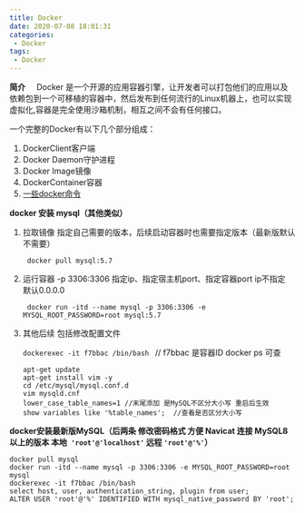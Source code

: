 ```yaml
---
title: Docker
date: 2020-07-08 18:01:31
categories: 
 - Docker
tags: 
 - Docker
---
```




**简介**
 &nbsp;&nbsp;&nbsp;&nbsp;Docker 是一个开源的应用容器引擎，让开发者可以打包他们的应用以及依赖包到一个可移植的容器中，然后发布到任何流行的Linux机器上，也可以实现虚拟化,容器是完全使用沙箱机制，相互之间不会有任何接口。

<!--more-->

一个完整的Docker有以下几个部分组成：

  1. DockerClient客户端
  2. Docker Daemon守护进程
  3. Docker Image镜像
   4. DockerContainer容器
   5. [一些docker命令](https://blog.csdn.net/qq_38503329/article/details/97147797)

**docker 安装 mysql（其他类似）**

1. 拉取镜像  指定自己需要的版本，后续启动容器时也需要指定版本（最新版默认不需要）

   ` docker pull mysql:5.7`

2. 运行容器  -p 3306:3306 指定ip、指定宿主机port、指定容器port ip不指定 默认0.0.0.0

   ` docker run -itd --name mysql -p 3306:3306 -e MYSQL_ROOT_PASSWORD=root mysql:5.7`

3. 其他后续 包括修改配置文件

   `dockerexec -it f7bbac /bin/bash `  // f7bbac 是容器ID docker ps 可查

   ```shell
   apt-get update
   apt-get install vim -y
   cd /etc/mysql/mysql.conf.d
   vim mysqld.cnf
   lower_case_table_names=1 //末尾添加 是MySQL不区分大小写 重启后生效
   show variables like '%table_names';  //查看是否区分大小写
   ```

**docker安装最新版MySQL（后两条 修改密码格式 方便 Navicat 连接 MySQL8 以上的版本  本地` 'root'@'localhost'`  远程  `'root'@'%'`）**

```shell
docker pull mysql
docker run -itd --name mysql -p 3306:3306 -e MYSQL_ROOT_PASSWORD=root mysql
dockerexec -it f7bbac /bin/bash
select host, user, authentication_string, plugin from user;
ALTER USER 'root'@'%' IDENTIFIED WITH mysql_native_password BY 'root';
```